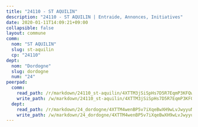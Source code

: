 ```yaml
---
title: "24110 - ST AQUILIN"
description: "24110 - ST AQUILIN | Entraide, Annonces, Initiatives"
date: 2020-01-11T14:09:21+09:00
collapsible: false
layout: commune
comm:
  nom: "ST AQUILIN"
  slug: st-aquilin
  cp: "24110"
dept:
  nom: "Dordogne"
  slug: dordogne
  num: "24"
peerpad:
  comm:
    read_path: /r/markdown/24110_st-aquilin/4XTTM3jSiSpHs7D5R7EqmP3KFQwbW3w7fTMTzQ3wQpAFqsh6Y
    write_path: /w/markdown/24110_st-aquilin/4XTTM3jSiSpHs7D5R7EqmP3KFQwbW3w7fTMTzQ3wQpAFqsh6Y-K3TgUim48FDEdTQ8reoq566CM36E9kRYgMzgzagVU2waeZgb6ajn5Fh5UYbTe1LrWC5TYiqvBFheCKCjhogLjjAf2shYgepVhc8c4MGDckDqDG4ugKo3nbLtU3EtAwCu9PaWzFVA
  dept:
    read_path: /r/markdown/24_dordogne/4XTTM4wenBP5v7iXqeBwXH9wLvJwyyuNKzLxRyGzSZXmCuzgg
    write_path: /w/markdown/24_dordogne/4XTTM4wenBP5v7iXqeBwXH9wLvJwyyuNKzLxRyGzSZXmCuzgg-K3TgUusQQUSAmJPXozCTSBeqjqksxkVWGVxtHwEFrs5RuocQr8weKG2oQg7MVeg2F9Hhv7ggtBiBU8D9pdXEPa9M67VU3BzgAG9BCtQw3VY3Xcxk2YSegk3iUXMkpicGxxJr7mWp
---
```


